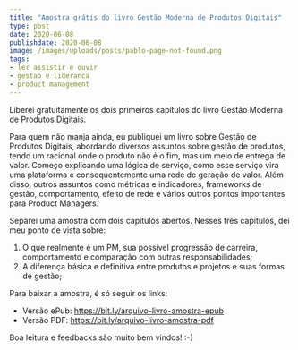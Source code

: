 ```yaml
---
title: "Amostra grátis do livro Gestão Moderna de Produtos Digitais"
type: post
date: 2020-06-08
publishdate: 2020-06-08
image: /images/uploads/posts/pablo-page-not-found.png
tags:
- ler assistir e ouvir
- gestao e lideranca
- product management
---
```




Liberei gratuitamente os dois primeiros capítulos do livro Gestão Moderna de Produtos Digitais.

Para quem não manja ainda, eu publiquei um livro sobre Gestão de Produtos Digitais, abordando diversos assuntos sobre gestão de produtos, tendo um racional onde o produto não é o fim, mas um meio de entrega de valor. Começo explicando uma lógica de serviço, como esse serviço vira uma plataforma e consequentemente uma rede de geração de valor. Além disso, outros assuntos como métricas e indicadores, frameworks de gestão, comportamento, efeito de rede e vários outros pontos importantes para Product Managers.

Separei uma amostra com dois capítulos abertos. Nesses três capítulos, dei meu ponto de vista sobre: 

1. O que realmente é um PM, sua possível progressão de carreira, comportamento e comparação com outras responsabilidades;
2. A diferença básica e definitiva entre produtos e projetos e suas formas de gestão;

Para baixar a amostra, é só seguir os links:

- Versão ePub: https://bit.ly/arquivo-livro-amostra-epub
- Versão PDF: https://bit.ly/arquivo-livro-amostra-pdf

Boa leitura e feedbacks são muito bem vindos! :-)